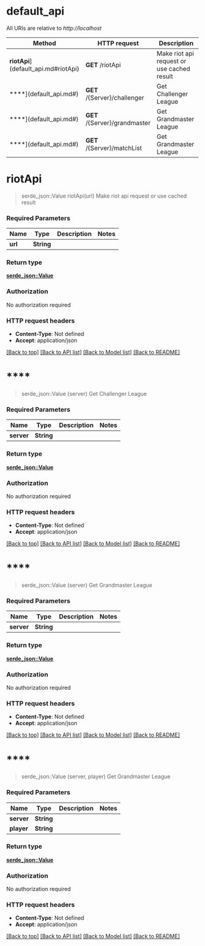 # default_api

All URIs are relative to *http://localhost*

Method | HTTP request | Description
------------- | ------------- | -------------
**riotApi**](default_api.md#riotApi) | **GET** /riotApi | Make riot api request or use cached result
****](default_api.md#) | **GET** /{Server}/challenger | Get Challenger League
****](default_api.md#) | **GET** /{Server}/grandmaster | Get Grandmaster League
****](default_api.md#) | **GET** /{Server}/matchList | Get Grandmaster League


# **riotApi**
> serde_json::Value riotApi(url)
Make riot api request or use cached result

### Required Parameters

Name | Type | Description  | Notes
------------- | ------------- | ------------- | -------------
  **url** | **String**|  | 

### Return type

[**serde_json::Value**](object.md)

### Authorization

No authorization required

### HTTP request headers

 - **Content-Type**: Not defined
 - **Accept**: application/json

[[Back to top]](#) [[Back to API list]](../README.md#documentation-for-api-endpoints) [[Back to Model list]](../README.md#documentation-for-models) [[Back to README]](../README.md)

# ****
> serde_json::Value (server)
Get Challenger League

### Required Parameters

Name | Type | Description  | Notes
------------- | ------------- | ------------- | -------------
  **server** | **String**|  | 

### Return type

[**serde_json::Value**](object.md)

### Authorization

No authorization required

### HTTP request headers

 - **Content-Type**: Not defined
 - **Accept**: application/json

[[Back to top]](#) [[Back to API list]](../README.md#documentation-for-api-endpoints) [[Back to Model list]](../README.md#documentation-for-models) [[Back to README]](../README.md)

# ****
> serde_json::Value (server)
Get Grandmaster League

### Required Parameters

Name | Type | Description  | Notes
------------- | ------------- | ------------- | -------------
  **server** | **String**|  | 

### Return type

[**serde_json::Value**](object.md)

### Authorization

No authorization required

### HTTP request headers

 - **Content-Type**: Not defined
 - **Accept**: application/json

[[Back to top]](#) [[Back to API list]](../README.md#documentation-for-api-endpoints) [[Back to Model list]](../README.md#documentation-for-models) [[Back to README]](../README.md)

# ****
> serde_json::Value (server, player)
Get Grandmaster League

### Required Parameters

Name | Type | Description  | Notes
------------- | ------------- | ------------- | -------------
  **server** | **String**|  | 
  **player** | **String**|  | 

### Return type

[**serde_json::Value**](object.md)

### Authorization

No authorization required

### HTTP request headers

 - **Content-Type**: Not defined
 - **Accept**: application/json

[[Back to top]](#) [[Back to API list]](../README.md#documentation-for-api-endpoints) [[Back to Model list]](../README.md#documentation-for-models) [[Back to README]](../README.md)

